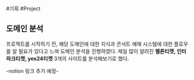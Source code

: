 #기획 #Project 

## 도메인 분석
프로젝트를 시작하기 전, 해당 도메인에 대한 지식과 콘서트 예매 시스템에 대한 플로우를 알 필요가 있다고 느껴 도메인 분석을 진행하였다. 제일 많이 알려진 **멜론티켓, 인터파크티켓, yes24티켓** 3개의 사이트를 분석해보기로 했다.

-notion 링크 추가 예정-